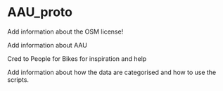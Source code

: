 # AAU_proto

Add information about the OSM license!

Add information about AAU

Cred to People for Bikes for inspiration and help

Add information about how the data are categorised and how to use the scripts.



